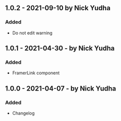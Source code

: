 ## 1.0.2 - 2021-09-10 by Nick Yudha

### Added

- Do not edit warning

## 1.0.1 - 2021-04-30 - by Nick Yudha

### Added

- FramerLink component

## 1.0.0 - 2021-04-07 - by Nick Yudha

### Added

- Changelog
